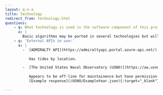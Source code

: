 ```yaml
---
layout: q-n-a
title: Technology
redirect_from: technology.html
questions: 
    - q: What technology is used in the software component of this project?
      a: |
        Basic algorithms may be ported in several technologies but will initially be written in F# and C# for .NET Core & consumed by a Powershell CLI, and a Elmish [Fable](https://fable.io/) app.  Source code is currently hosted on this [github repo.](https://github.com/CraigChamberlain/SolarLunarDate)
    - q: 'External APIs in use:'
      a: |
        -  [ADMIRALTY API](https://admiraltyapi.portal.azure-api.net/) 
           
           Has tides by location.

        -  [The United States Naval Observatory (USNO)](https://aa.usno.navy.mil/data/docs/api.php#phase)
        
           Appears to be off-line for maintainence but have permission to serve data processed from this source.
           [Example response](/USNO/ExampleYear.json){:target="_blank"}

---
```

